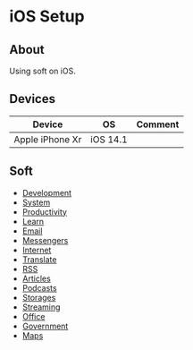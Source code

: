 # iOS Setup

## About

Using soft on iOS.

## Devices

| Device | OS | Comment |
| --- | --- | --- |
| Apple iPhone Xr | iOS 14.1 |

## Soft

* [Development](./soft/categories/development.md)
* [System](./soft/categories/system.md)
* [Productivity](./soft/categories/productivity.md)
* [Learn](./soft/categories/learn.md)
* [Email](./soft/categories/email.md)
* [Messengers](./soft/categories/messengers.md)
* [Internet](./soft/categories/internet.md)
* [Translate](./soft/categories/translate.md)
* [RSS](./soft/categories/rss.md)
* [Articles](./soft/categories/articles.md)
* [Podcasts](./soft/categories/podcasts.md)
* [Storages](./soft/categories/storages.md)
* [Streaming](./soft/categories/streaming.md)
* [Office](./soft/categories/office.md)
* [Government](./soft/categories/government.md)
* [Maps](./soft/categories/maps.md)
